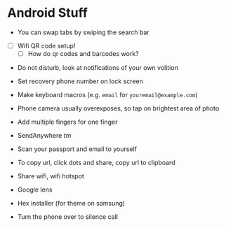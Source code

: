 # Android Stuff

- You can swap tabs by swiping the search bar
- [ ] Wifi QR code setup!
  - [ ] How do qr codes and barcodes work?
- Do not disturb, look at notifications of your own volition
- Set recovery phone number on lock screen
- Make keyboard macros (e.g. `email` for `youremail@example.com`)
- Phone camera usually overexposes, so tap on brightest area of photo
- Add multiple fingers for one finger
- SendAnywhere *tm*
- Scan your passport and email to yourself
- To copy url, click dots and share, copy url to clipboard
- Share wifi, wifi hotspot

- Google lens
- Hex installer (for theme on samsung)
- Turn the phone over to silence call
